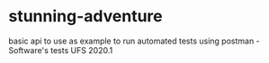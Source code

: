 # stunning-adventure
basic api to use as example to run automated tests using postman - Software's tests UFS 2020.1
